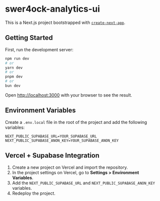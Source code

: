 # swer4ock-analytics-ui

This is a Next.js project bootstrapped with [`create-next-app`](https://github.com/vercel/next.js/tree/canary/packages/create-next-app).

## Getting Started

First, run the development server:

```bash
npm run dev
# or
yarn dev
# or
pnpm dev
# or
bun dev
```

Open [http://localhost:3000](http://localhost:3000) with your browser to see the result.

## Environment Variables

Create a `.env.local` file in the root of the project and add the following variables:

```
NEXT_PUBLIC_SUPABASE_URL=YOUR_SUPABASE_URL
NEXT_PUBLIC_SUPABASE_ANON_KEY=YOUR_SUPABASE_ANON_KEY
```

## Vercel + Supabase Integration

1.  Create a new project on Vercel and import the repository.
2.  In the project settings on Vercel, go to **Settings > Environment Variables**.
3.  Add the `NEXT_PUBLIC_SUPABASE_URL` and `NEXT_PUBLIC_SUPABASE_ANON_KEY` variables.
4.  Redeploy the project.
